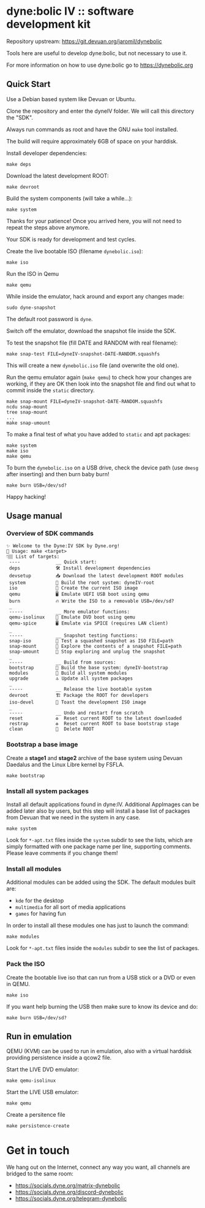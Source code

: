 # dyne:bolic IV :: software development kit

Repository upstream: https://git.devuan.org/jaromil/dynebolic

Tools here are useful to develop dyne:bolic, but not necessary to use it.

For more information on how to use dyne:bolic go to https://dynebolic.org

## Quick Start

Use a Debian based system like Devuan or Ubuntu.

Clone the repository and enter the dyneIV folder. We will call this directory the "SDK".

Always run commands as root and have the GNU `make` tool installed.

The build will require approximately 6GB of space on your harddisk.

Install developer dependencies:
```
make deps
```

Download the latest development ROOT: 
```
make devroot
```

Build the system components (will take a while...):
```
make system
```

Thanks for your patience! Once you arrived here, you will not need to repeat the steps above anymore.

Your SDK is ready for development and test cycles.

Create the live bootable ISO (filename `dynebolic.iso`):
```
make iso
```

Run the ISO in Qemu
```
make qemu
```

While inside the emulator, hack around and export any changes made:
```
sudo dyne-snapshot
```
The default root password is `dyne`.

Switch off the emulator, download the snapshot file inside the SDK.

To test the snapshot file (fill DATE and RANDOM with real filename):
```
make snap-test FILE=dyneIV-snapshot-DATE-RANDOM.squashfs
```

This will create a new `dynebolic.iso` file (and overwrite the old one). 

Run the qemu emulator again (`make qemu`) to check how your changes are working, if they are OK then look into the snapshot file and find out what to commit inside the `static` directory.

```
make snap-mount FILE=dyneIV-snapshot-DATE-RANDOM.squashfs
ncdu snap-mount
tree snap-mount
...
make snap-umount
```

To make a final test of what you have added to `static` and apt packages:
```
make system
make iso
make qemu
```

To burn the `dynebolic.iso` on a USB drive, check the device path (use `dmesg` after inserting) and then burn baby burn! 
```
make burn USB=/dev/sd?                                                       
```

Happy hacking!

## Usage manual

### Overview of SDK commands

```
✨ Welcome to the Dyne:IV SDK by Dyne.org!
🛟 Usage: make <target>
👇🏽 List of targets:
 ----             __ Quick start:
 deps             🛠️ Install development dependencies
 devsetup         📥 Download the latest development ROOT modules
 system           🗿 Build the root system: dyneIV-root
 iso              🏁 Create the current ISO image
 qemu             🖥️ Emulate UEFI USB boot using qemu
 burn             🔥 Write the ISO to a removable USB=/dev/sd?
 _               
 -----            __ More emulator functions:
 qemu-isolinux    📀 Emulate DVD boot using qemu
 qemu-spice       🖥️ Emulate via SPICE (requires LAN client)
 _               
 -----            __ Snapshot testing functions:
 snap-iso         🧨 Test a squashed snapshot as ISO FILE=path
 snap-mount       👀 Explore the contents of a snapshot FILE=path
 snap-umount      🔌 Stop exploring and unplug the snapshot
 _               
 -----            __ Build from sources:
 bootstrap        🚀 Build the base system: dyneIV-bootstrap
 modules          🧩 Build all system modules
 upgrade          🔝 Update all system packages
 _               
 -----            __ Release the live bootable system
 devroot          🏗️ Package the ROOT for developers
 iso-devel        🏁 Toast the development ISO image
 _               
 -----            __ Undo and restart from scratch
 reset            ♻️  Reset current ROOT to the latest downloaded
 restrap          ♻️  Reset current ROOT to base bootstrap stage
 clean            🧹  Delete ROOT
```

### Bootstrap a base image

Create a **stage1** and **stage2** archive of the base system using Devuan Daedalus and the Linux Libre kernel by FSFLA.

```
make bootstrap
```

### Install all system packages

Install all default applications found in dyne:IV. Additional AppImages can be added later also by users, but this step will install a base list of packages from Devuan that we need in the system in any case.

```
make system
```

Look for `*-apt.txt` files inside the `system` subdir to see the lists, which are simply formatted with one package name per line, supporting comments. Please leave comments if you change them!

### Install all modules

Additional modules can be added using the SDK. The default modules built are:

- `kde` for the desktop
- `multimedia` for all sort of media applications
- `games` for having fun

In order to install all these modules one has just to launch the command:
```
make modules
```

Look for `*-apt.txt` files inside the `modules` subdir to see the list of packages.

### Pack the ISO

Create the bootable live iso that can run from a USB stick or a DVD or even in QEMU.

```
make iso
```

If you want help burning the USB then make sure to know its device and do:
```
make burn USB=/dev/sd?
```

## Run in emulation

QEMU (KVM) can be used to run in emulation, also with a virtual harddisk providing persistence inside a qcow2 file.

Start the LIVE DVD emulator:
```
make qemu-isolinux
```

Start the LIVE USB emulator:
```
make qemu
```

Create a persitence file
```
make persistence-create
```

# Get in touch

We hang out on the Internet, connect any way you want, all channels
are bridged to the same room:

- https://socials.dyne.org/matrix-dynebolic
- https://socials.dyne.org/discord-dynebolic
- https://socials.dyne.org/telegram-dynebolic
